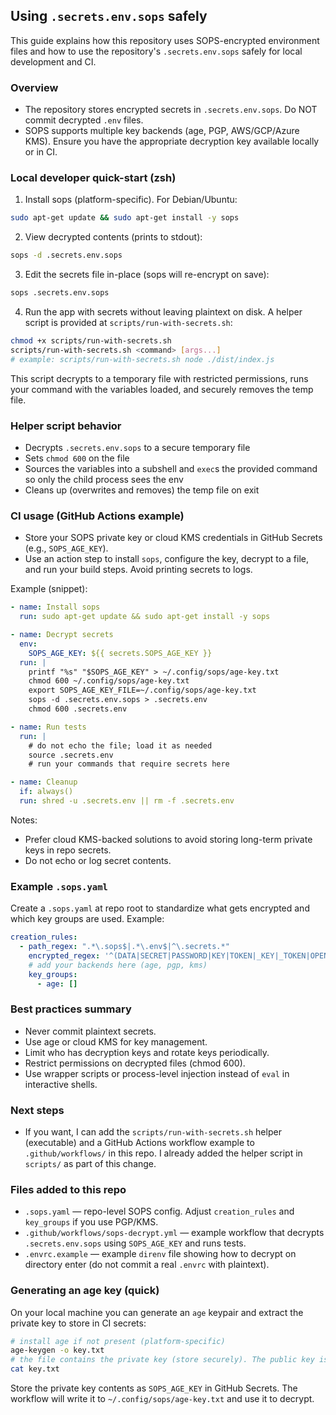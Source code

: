 ## Using `.secrets.env.sops` safely

This guide explains how this repository uses SOPS-encrypted environment files and how to use the repository's `.secrets.env.sops` safely for local development and CI.

### Overview

- The repository stores encrypted secrets in `.secrets.env.sops`. Do NOT commit decrypted `.env` files.
- SOPS supports multiple key backends (age, PGP, AWS/GCP/Azure KMS). Ensure you have the appropriate decryption key available locally or in CI.

### Local developer quick-start (zsh)

1. Install sops (platform-specific). For Debian/Ubuntu:

```bash
sudo apt-get update && sudo apt-get install -y sops
```

2. View decrypted contents (prints to stdout):

```bash
sops -d .secrets.env.sops
```

3. Edit the secrets file in-place (sops will re-encrypt on save):

```bash
sops .secrets.env.sops
```

4. Run the app with secrets without leaving plaintext on disk. A helper script is provided at `scripts/run-with-secrets.sh`:

```bash
chmod +x scripts/run-with-secrets.sh
scripts/run-with-secrets.sh <command> [args...]
# example: scripts/run-with-secrets.sh node ./dist/index.js
```

This script decrypts to a temporary file with restricted permissions, runs your command with the variables loaded, and securely removes the temp file.

### Helper script behavior

- Decrypts `.secrets.env.sops` to a secure temporary file
- Sets `chmod 600` on the file
- Sources the variables into a subshell and `exec`s the provided command so only the child process sees the env
- Cleans up (overwrites and removes) the temp file on exit

### CI usage (GitHub Actions example)

- Store your SOPS private key or cloud KMS credentials in GitHub Secrets (e.g., `SOPS_AGE_KEY`).
- Use an action step to install `sops`, configure the key, decrypt to a file, and run your build steps. Avoid printing secrets to logs.

Example (snippet):

```yaml
- name: Install sops
  run: sudo apt-get update && sudo apt-get install -y sops

- name: Decrypt secrets
  env:
    SOPS_AGE_KEY: ${{ secrets.SOPS_AGE_KEY }}
  run: |
    printf "%s" "$SOPS_AGE_KEY" > ~/.config/sops/age-key.txt
    chmod 600 ~/.config/sops/age-key.txt
    export SOPS_AGE_KEY_FILE=~/.config/sops/age-key.txt
    sops -d .secrets.env.sops > .secrets.env
    chmod 600 .secrets.env

- name: Run tests
  run: |
    # do not echo the file; load it as needed
    source .secrets.env
    # run your commands that require secrets here

- name: Cleanup
  if: always()
  run: shred -u .secrets.env || rm -f .secrets.env
```

Notes:

- Prefer cloud KMS-backed solutions to avoid storing long-term private keys in repo secrets.
- Do not echo or log secret contents.

### Example `.sops.yaml`

Create a `.sops.yaml` at repo root to standardize what gets encrypted and which key groups are used. Example:

```yaml
creation_rules:
  - path_regex: ".*\.sops$|.*\.env$|^\.secrets.*"
    encrypted_regex: '^(DATA|SECRET|PASSWORD|KEY|TOKEN|_KEY|_TOKEN|OPENAI|SUPABASE|OPENOBSERVE)'
    # add your backends here (age, pgp, kms)
    key_groups:
      - age: []
```

### Best practices summary

- Never commit plaintext secrets.
- Use age or cloud KMS for key management.
- Limit who has decryption keys and rotate keys periodically.
- Restrict permissions on decrypted files (chmod 600).
- Use wrapper scripts or process-level injection instead of `eval` in interactive shells.

### Next steps

- If you want, I can add the `scripts/run-with-secrets.sh` helper (executable) and a GitHub Actions workflow example to `.github/workflows/` in this repo. I already added the helper script in `scripts/` as part of this change.

### Files added to this repo

- `.sops.yaml` — repo-level SOPS config. Adjust `creation_rules` and `key_groups` if you use PGP/KMS.
- `.github/workflows/sops-decrypt.yml` — example workflow that decrypts `.secrets.env.sops` using `SOPS_AGE_KEY` and runs tests.
- `.envrc.example` — example `direnv` file showing how to decrypt on directory enter (do not commit a real `.envrc` with plaintext).

### Generating an age key (quick)

On your local machine you can generate an `age` keypair and extract the private key to store in CI secrets:

```bash
# install age if not present (platform-specific)
age-keygen -o key.txt
# the file contains the private key (store securely). The public key is printed too.
cat key.txt
```

Store the private key contents as `SOPS_AGE_KEY` in GitHub Secrets. The workflow will write it to `~/.config/sops/age-key.txt` and use it to decrypt.

